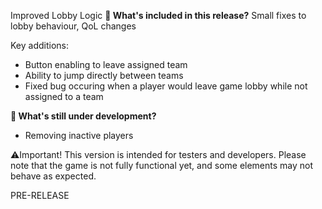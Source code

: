 Improved Lobby Logic
**🔧 What's included in this release?**
Small fixes to lobby behaviour, QoL changes

Key additions: 
- Button enabling to leave assigned team
- Ability to jump directly between teams
- Fixed bug occuring when a player would leave game lobby while not assigned to a team

**🚧 What's still under development?**
- Removing inactive players

⚠️Important! This version is intended for testers and developers. Please note that the game is not fully functional yet, and some elements may not behave as expected.

PRE-RELEASE
